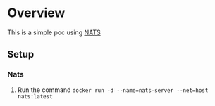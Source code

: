 # Overview

This is a simple poc using [NATS]

## Setup

### Nats

1. Run the command `docker run -d --name=nats-server --net=host nats:latest`

[NATS]: https://nats.io/

